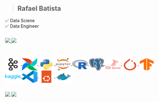 >## Rafael Batista

✅ Data Sciene<br>
✅ Data Engineer<br>
  
##

<div>
    <a href="https://github.com/faelk8/">
    <img height="180em" src="https://github-readme-stats.vercel.app/api?username=faelk8&theme=dark&show_icons=true&include_all_commits=truet"/)>
    <img height="180em" src="https://github-readme-stats.vercel.app/api/top-langs/?username=faelk8&theme=dark&layout=compact&langs_count16&"/>
</div>
      
##        
<div style="display: inline_block"><br>
    <img align="center" alt="Rafael-Kafka" height="40" width="50" src="https://github.com/devicons/devicon/blob/master/icons/apachekafka/apachekafka-original.svg">
    <img align="center" alt="Rafael-Airflow" height="40" width="50" src="https://github.com/devicons/devicon/blob/master/icons/apacheairflow/apacheairflow-original.svg">
    <img align="center" alt="Rafael-Python" height="40" width="50" src="https://raw.githubusercontent.com/devicons/devicon/master/icons/python/python-original.svg">
    <img align="center" alt="Rafael-Jupyter" height="40" width="50" src="https://github.com/devicons/devicon/blob/master/icons/jupyter/jupyter-original-wordmark.svg">
    <img align="center" alt="Rafael-R" height="40" width="50" src="https://github.com/devicons/devicon/blob/master/icons/r/r-original.svg">  
    <img align="center" alt="Rafael-Postgresql" height="40" width="50" src="https://github.com/devicons/devicon/blob/master/icons/postgresql/postgresql-original.svg">
    <img align="center" alt="Rafael-Sqlserver" height="40" width="50" src="https://github.com/devicons/devicon/blob/master/icons/microsoftsqlserver/microsoftsqlserver-plain-wordmark.svg"> 
    <img align="center" alt="Rafael-PyTorch" height="40" width="50" src="https://github.com/devicons/devicon/blob/master/icons/pytorch/pytorch-original.svg">
    <img align="center" alt="Rafael-TensorFlow" height="40" width="50" src="https://github.com/devicons/devicon/blob/master/icons/tensorflow/tensorflow-original.svg">
    <img align="center" alt="Rafael-Kaggle" height="40" width="50" src="https://github.com/devicons/devicon/blob/master/icons/kaggle/kaggle-original-wordmark.svg">
    <img align="center" alt="Rafael-VS" height="40" width="50" src="https://github.com/devicons/devicon/blob/master/icons/vscode/vscode-original.svg">
    <img align="center" alt="Rafael-Ubuntu" height="40" width="50" src="https://github.com/devicons/devicon/blob/master/icons/ubuntu/ubuntu-original.svg">
    <img align="center" alt="Rafael-Docker" height="40" width="50" src="https://github.com/devicons/devicon/blob/master/icons/docker/docker-original.svg">
</div>

##

<div> 
    <a href="https://www.linkedin.com/in/rbtista/" target="_blank"><img src="https://img.shields.io/badge/-LinkedIn-%230077B5?style=for-the-badge&logo=linkedin&logoColor=white" target="_blank"></a>  
    <a href="https://www.kaggle.com/faelk8" target="_blank"><img src="https://img.shields.io/badge/Kaggle-20BEFF?style=for-the-badge&logo=Kaggle&logoColor=white" target="_blank"></a>   
</div>
